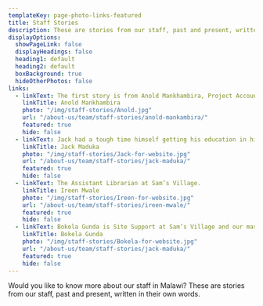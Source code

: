 ```yaml
---
templateKey: page-photo-links-featured
title: Staff Stories
description: These are stories from our staff, past and present, written in their own words.
displayOptions:
  showPageLink: false
  displayHeadings: false
  heading1: default
  heading2: default
  boxBackground: true
  hideOtherPhotos: false
links:
  - linkText: The first story is from Anold Mankhambira, Project Accountant. Anold sadly passed away at Chritmas 2017 aged only 37.
    linkTitle: Anold Mankhambira
    photo: "/img/staff-stories/Anold.jpg"
    url: "/about-us/team/staff-stories/anold-mankambira/"
    featured: true
    hide: false
  - linkText: Jack had a tough time himself getting his education in his early years and is currently completing his Masters in the USA. He’s glad to be able to give something back now.
    linkTitle: Jack Maduka
    photo: "/img/staff-stories/Jack-for-website.jpg"
    url: "/about-us/team/staff-stories/jack-maduka/"
    featured: true
    hide: false
  - linkText: The Assistant Librarian at Sam’s Village.
    linkTitle: Ireen Mwale
    photo: "/img/staff-stories/Ireen-for-website.jpg"
    url: "/about-us/team/staff-stories/ireen-mwale/"
    featured: true
    hide: false
  - linkText: Bokela Gunda is Site Support at Sam’s Village and our master thatcher, having learnt to thatch while working for us.
    linkTitle: Bokela Gunda
    photo: "/img/staff-stories/Bokela-for-website.jpg"
    url: "/about-us/team/staff-stories/jack-maduka/"
    featured: true
    hide: false
---
```


Would you like to know more about our staff in Malawi? These are stories from our staff, past and present, written in their own words.
